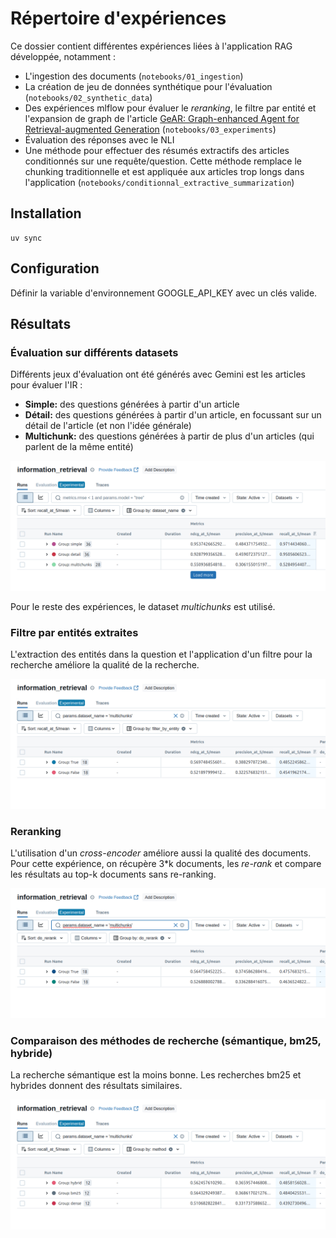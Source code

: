 # Répertoire d'expériences

Ce dossier contient différentes expériences liées à l'application RAG développée, notamment :

- L'ingestion des documents (`notebooks/01_ingestion`)
- La création de jeu de données synthétique pour l'évaluation (`notebooks/02_synthetic_data`)
- Des expériences mlflow pour évaluer le *reranking*, le filtre par entité et l'expansion de graph de l'article  [GeAR: Graph-enhanced Agent for Retrieval-augmented Generation](https://arxiv.org/abs/2412.18431) (`notebooks/03_experiments`)
- Évaluation des réponses avec le NLI
- Une méthode pour effectuer des résumés extractifs des articles conditionnés sur une requête/question. Cette méthode remplace le chunking traditionnelle et est appliquée aux articles trop longs dans l'application (`notebooks/conditionnal_extractive_summarization`)

## Installation

```
uv sync
```

## Configuration

Définir la variable d'environnement GOOGLE_API_KEY avec un clés valide.

## Résultats

### Évaluation sur différents datasets

Différents jeux d'évaluation ont été générés avec Gemini est les articles pour évaluer l'IR :

- **Simple:** des questions générées à partir d'un article
- **Détail:** des questions générées à partir d'un article, en focussant sur un détail de l'article (et non l'idée générale)
- **Multichunk:** des questions générées à partir de plus d'un articles (qui parlent de la même entité)

![datasets](images/datasets.png)

Pour le reste des expériences, le dataset *multichunks* est utilisé.

### Filtre par entités extraites

L'extraction des entités dans la question et l'application d'un filtre pour la recherche améliore la qualité de la recherche.

![entity_filter](images/entity_filter.png)

### Reranking

L'utilisation d'un *cross-encoder* améliore aussi la qualité des documents. Pour cette expérience, on récupère 3*k documents, les *re-rank* et compare les résultats au top-k documents sans re-ranking.

![reranking](images/reranking.png)

### Comparaison des méthodes de recherche (sémantique, bm25, hybride)

La recherche sémantique est la moins bonne. Les recherches bm25 et hybrides donnent des résultats similaires.

![ir_methods](images/ir_methods.png)
